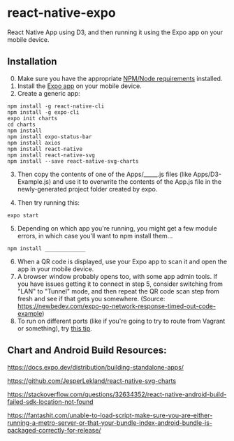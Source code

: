 # react-native-expo

React Native App using D3, and then running it using the Expo app on your mobile device.

## Installation

0. Make sure you have the appropriate [NPM/Node requirements](https://docs.expo.dev/get-started/installation/#requirements) installed.
1. Install the [Expo app](https://expo.dev/) on your mobile device.
2. Create a generic app:
```
npm install -g react-native-cli
npm install -g expo-cli
expo init charts
cd charts
npm install
npm install expo-status-bar
npm install axios
npm install react-native
npm install react-native-svg
npm install --save react-native-svg-charts
```
3. Then copy the contents of one of the Apps/_____.js files (like Apps/D3-Example.js) and use it to overwrite the contents of the App.js file in the newly-generated project folder created by expo.

4. Then try running this:
```
expo start
```
5. Depending on which app you're running, you might get a few module errors, in which case you'll want to npm install them...
```
npm install _____________
```
6. When a QR code is displayed, use your Expo app to scan it and open the app in your mobile device.
7. A browser window probably opens too, with some app admin tools. If you have issues getting it to connect in step 5, consider switching from "LAN" to "Tunnel" mode, and then repeat the QR code scan step from fresh and see if that gets you somewhere. (Source: https://newbedev.com/expo-go-network-response-timed-out-code-example)
7. To run on different ports (like if you're going to try to route from Vagrant or something), try [this tip](https://forums.expo.dev/t/run-exp-start-on-another-port/6404/2).

## Chart and Android Build Resources:

https://docs.expo.dev/distribution/building-standalone-apps/

https://github.com/JesperLekland/react-native-svg-charts

https://stackoverflow.com/questions/32634352/react-native-android-build-failed-sdk-location-not-found

https://fantashit.com/unable-to-load-script-make-sure-you-are-either-running-a-metro-server-or-that-your-bundle-index-android-bundle-is-packaged-correctly-for-release/
